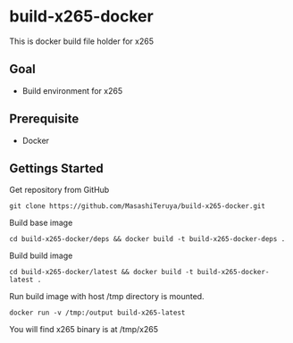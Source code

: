 # build-x265-docker
This is docker build file holder for x265

## Goal
- Build environment for x265

## Prerequisite
- Docker

## Gettings Started

Get repository from GitHub
```
git clone https://github.com/MasashiTeruya/build-x265-docker.git
```

Build base image
```
cd build-x265-docker/deps && docker build -t build-x265-docker-deps .
```

Build build image
```
cd build-x265-docker/latest && docker build -t build-x265-docker-latest .
```

Run build image with host /tmp directory is mounted.
```
docker run -v /tmp:/output build-x265-latest
```

You will find x265 binary is at /tmp/x265
